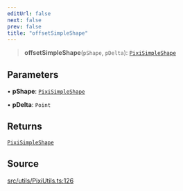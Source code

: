 ```yaml
---
editUrl: false
next: false
prev: false
title: "offsetSimpleShape"
---
```


> **offsetSimpleShape**(`pShape`, `pDelta`): [`PixiSimpleShape`](/api/namespaces/pixiutils/type-aliases/pixisimpleshape/)

## Parameters

• **pShape**: [`PixiSimpleShape`](/api/namespaces/pixiutils/type-aliases/pixisimpleshape/)

• **pDelta**: `Point`

## Returns

[`PixiSimpleShape`](/api/namespaces/pixiutils/type-aliases/pixisimpleshape/)

## Source

[src/utils/PixiUtils.ts:126](https://github.com/relishinc/dill-pixel/blob/543438455c9a47928084300159416186c2aa1095/src/utils/PixiUtils.ts#L126)
